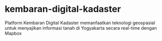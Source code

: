 # kembaran-digital-kadaster
Platform Kembaran Digital Kadaster memanfaatkan teknologi geospasial untuk menyajikan informasi tanah di Yogyakarta secara real-time dengan Mapbox
